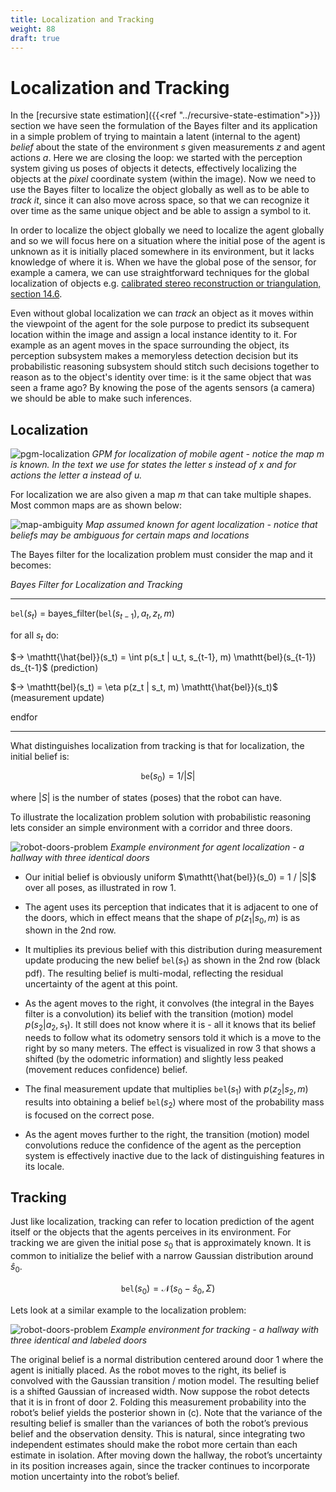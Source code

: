 ```yaml
---
title: Localization and Tracking
weight: 88
draft: true
---
```


# Localization and Tracking

In the [recursive state estimation]({{<ref "../recursive-state-estimation">}}) section we have seen the formulation of the Bayes filter and its application in a simple problem of trying to maintain a latent  (internal to the agent) _belief_  about the state of the environment $s$ given measurements $z$ and agent actions $a$. Here we are closing the loop: we started with the perception system giving us poses of objects it detects, effectively localizing the objects at the _pixel_ coordinate system (within the image). Now we need to use the Bayes filter to localize the object globally as well as to be able to _track it_, since it can also move across space, so that we can recognize it over time as the same unique object and be able to assign a symbol to it.  

In order to localize the object globally we need to localize the agent globally and so we will focus here on a situation where the initial pose of the agent is unknown as it is initially placed somewhere in its environment, but it lacks knowledge of where it is. When we have the global pose of the sensor, for example a camera, we can use straightforward techniques for the global localization of objects e.g. [calibrated stereo reconstruction or triangulation, section 14.6](http://www.computervisionmodels.com/). 

Even without global localization we can _track_ an object as it moves within the viewpoint of the agent for the sole purpose to predict its subsequent location within the image and assign a local instance identity to it. For example as an agent moves in the space surrounding the object, its perception subsystem makes a memoryless detection decision but its probabilistic reasoning subsystem should stitch such decisions together to reason as to the object's identity over time: is it the same object that was seen a frame ago? By knowing the pose of the agents sensors (a camera) we should be able to make such inferences. 


## Localization

![pgm-localization](images/pgm-localization.png#center)
*GPM for localization of mobile agent - notice the map $m$ is known.  In the text we use for states the letter $s$ instead of $x$ and for actions the letter $a$ instead of $u$.*

For localization we are also given a map $m$ that can take multiple shapes. Most common maps are as shown below:

![map-ambiguity](images/map-ambiguity.png#center)
*Map assumed known for agent localization - notice that beliefs may be ambiguous for certain maps and locations*

The Bayes filter for the localization problem must consider the map and it becomes:

*Bayes Filter for Localization and Tracking*

---

$\mathtt{bel}(s_t)$ = bayes_filter($\mathtt{bel}(s_{t-1}), a_t, z_t, m)$

for all $s_t$ do:

$→ \mathtt{\hat{bel}}(s_t) = \int p(s_t | u_t, s_{t-1}, m) \mathtt{bel}(s_{t-1}) ds_{t-1}$ (prediction)

$→ \mathtt{bel}(s_t) = \eta p(z_t | s_t, m) \mathtt{\hat{bel}}(s_t)$ (measurement update)

endfor

---

What distinguishes localization from tracking is that for localization, the initial belief is: 

$$ \mathtt{be}(s_0) = 1 / |S|$$

where $|S|$ is the number of states (poses) that the robot can have. 

To illustrate the localization problem solution with probabilistic reasoning lets consider an simple environment with a corridor and three doors.

![robot-doors-problem](images/localization-doors.png#center)
*Example environment for agent localization - a hallway with three identical doors*


* Our initial belief is obviously uniform $\mathtt{\hat{bel}}(s_0) = 1 / |S|$ over
all poses, as illustrated in row 1.  

* The agent uses its perception that indicates that it is adjacent to one of the doors,  which in effect means that the shape of $p(z_1 | s_0, m)$ is as shown in the 2nd row. 

* It multiplies its previous belief with this distribution during measurement update producing the new belief $\mathtt{bel}(s_1)$ as shown in the 2nd row (black pdf). The resulting belief is multi-modal, reflecting the residual uncertainty of the agent at this point.

* As the agent moves to the right, it convolves (the integral in the Bayes filter is a convolution) its belief with the transition (motion) model $p(s_2 | a_2, s_1)$. It still does not know where it is - all it knows that its belief needs to follow what its odometry sensors told it which is a move to the right by so many meters. The effect is visualized in row 3 that shows a shifted (by the odometric information) and slightly less peaked (movement reduces confidence) belief.

* The final measurement update that multiplies $\mathtt{bel}(s_1)$ with $p(z_2 | s_2, m)$ results into obtaining a belief $\mathtt{bel}(s_2)$ where most of the probability mass is focused on the correct pose. 

* As the agent moves further to the right, the transition (motion) model convolutions reduce the confidence of the agent as the perception system is effectively inactive due to the lack of distinguishing features in its locale.  


## Tracking
Just like localization, tracking can refer to location prediction of the agent itself or the objects that the agents perceives in its environment. For tracking we are given the initial pose $s_0$ that is approximately known. It is common to initialize the belief with a narrow Gaussian distribution around $\hat{s}_0$. 

$$\mathtt{bel}(s_0) = \mathcal{N}(s_0-\hat s_0, \Sigma)$$

Lets look at a similar example to the localization problem:

![robot-doors-problem](images/ekf-tracking-doors.png#center)
*Example environment for tracking - a hallway with three identical and labeled doors*

The original belief is a normal distribution centered  around door 1 where the agent is initially placed. As the robot moves to the right, its belief is convolved with the Gaussian transition / motion model.
The resulting belief is a shifted Gaussian of increased width. Now suppose the robot detects that it is in front of door 2. Folding this measurement probability into the robot’s belief yields the posterior shown in (c). Note that the variance of the resulting belief is smaller than the variances of both the robot’s previous belief and the observation density. This is natural, since
integrating two independent estimates should make the robot more certain than each
estimate in isolation. After moving down the hallway, the robot’s uncertainty in its
position increases again, since the tracker continues to incorporate motion uncertainty
into the robot’s belief. 